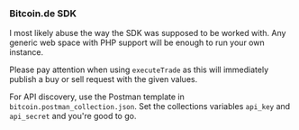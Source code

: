 ### Bitcoin.de SDK

I most likely abuse the way the SDK was supposed to be worked with. 
Any generic web space with PHP support will be enough to run your own instance.


Please pay attention when using `executeTrade` as this will immediately publish
a buy or sell request with the given values.

For API discovery, use the Postman template in `bitcoin.postman_collection.json`.
Set the collections variables `api_key` and `api_secret` and you're good to go.
